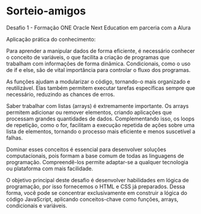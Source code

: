 # Sorteio-amigos

Desafio 1 - Formação ONE Oracle Next Education em parceria com a Alura

Aplicação prática do conhecimento:

Para aprender a manipular dados de forma eficiente, é necessário conhecer o conceito de variáveis, o que facilita a criação de programas que trabalham com informações de forma dinâmica. Condicionais, como o uso de if e else, são de vital importância para controlar o fluxo dos programas.

As funções ajudam a modularizar o código, tornando-o mais organizado e reutilizável. Elas também permitem executar tarefas específicas sempre que necessário, reduzindo as chances de erros.

Saber trabalhar com listas (arrays) é extremamente importante. Os arrays permitem adicionar ou remover elementos, criando aplicações que processam grandes quantidades de dados. Complementando isso, os loops de repetição, como o for, facilitam a execução repetida de ações sobre uma lista de elementos, tornando o processo mais eficiente e menos suscetível a falhas.

Dominar esses conceitos é essencial para desenvolver soluções computacionais, pois formam a base comum de todas as linguagens de programação. Compreendê-los permite adaptar-se a qualquer tecnologia ou plataforma com mais facilidade.

O objetivo principal deste desafio é desenvolver habilidades em lógica de programação, por isso fornecemos o HTML e CSS já preparados. 
Dessa forma, você pode se concentrar exclusivamente em construir a lógica do código JavaScript, aplicando conceitos-chave como funções, arrays, condicionais e 
variáveis. 
